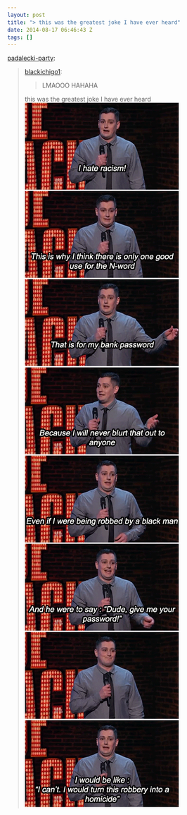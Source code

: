 ```yaml
---
layout: post
title: "> this was the greatest joke I have ever heard"
date: 2014-08-17 06:46:43 Z
tags: []
---
```

[padalecki-party](http://padalecki-party.tumblr.com/post/92853944291/blackichigo1-lmaooo-hahaha-this-was-the):

> [blackichigo1](http://blackichigo1.tumblr.com/post/90951559381/lmaooo-hahaha):
> 
> > LMAOOO HAHAHA
> 
> this was the greatest joke I have ever heard
![](/media/2014/08/94980554000_0.gif)
![](/media/2014/08/94980554000_1.gif)
![](/media/2014/08/94980554000_2.gif)
![](/media/2014/08/94980554000_3.gif)
![](/media/2014/08/94980554000_4.gif)
![](/media/2014/08/94980554000_5.gif)
![](/media/2014/08/94980554000_6.gif)
![](/media/2014/08/94980554000_7.gif)
